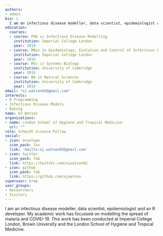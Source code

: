 ```yaml
---
authors:
- admin
bio: | 
  I am an infectious disease modeller, data scientist, epidemiologist and an R developer. My academic work has focussed on modelling the spread of malaria and COVID-19. This work has been conducted at Imperial College London, Brown University and the London School of Hygiene and Tropical Medicine. 
education: 
  courses:
  - course: PhD in Infectious Disease Modelling
    institution: Imperial College London
    year: 2019
  - course: MRes in Epidemiology, Evolution and Control of Infectious Diseases
    institution: Imperial College London
    year: 2016
  - course: MSc in Systems Biology
    institution: University of Cambridge
    year: 2015
  - course: BA in Natural Sciences
    institution: University of Cambridge
    year: 2014
email: "oj.watson92@gmail.com"
interests:
- R Programming
- Infectious Disease Models
- Baking
name: OJ Watson
organizations:
- name: London School of Hygiene and Tropical Medicine
  url: ""
role: Schmidt Science Fellow
social:
- icon: envelope
  icon_pack: fas
  link: 'mailto:oj.watson92@gmail.com'
- icon: twitter
  icon_pack: fab
  link: https://twitter.com/ojwatson92
- icon: github
  icon_pack: fab
  link: https://github.com/ojwatson
superuser: true
user_groups:
- Researchers
- Visitors
---
```


I am an infectious disease modeller, data scientist, epidemiologist and an R developer. My academic work has focussed on modelling the spread of malaria and COVID-19. This work has been conducted at Imperial College London, Brown University and the London School of Hygiene and Tropical Medicine.